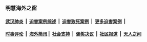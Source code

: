 
### 明慧海外之窗

####  [武汉肺炎](indexes/365.md?t=01280800) &nbsp;|&nbsp;  [迫害案例综述](indexes/328.md?t=01280800) &nbsp;|&nbsp; [迫害致死案例](indexes/277.md?t=01280800)  &nbsp;|&nbsp; [更多迫害案例](indexes/81.md?t=01280800)  &nbsp;|&nbsp; 
####  [时事评论](indexes/251.md?t=01280800) &nbsp;|&nbsp; [海外简讯](indexes/245.md?t=01280800)&nbsp;|&nbsp;  [社会支持](indexes/140.md?t=01280800) &nbsp;|&nbsp; [褒奖决议](indexes/282.md?t=01280800) &nbsp;|&nbsp; [社区报道](indexes/91.md?t=01280800)  &nbsp;|&nbsp; [天人之间](indexes/78.md?t=01280800) 

